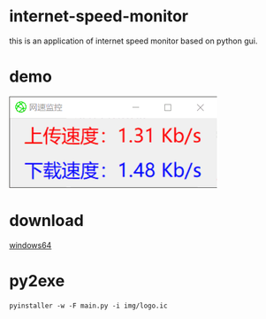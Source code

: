 # internet-speed-monitor
this is an application of internet speed monitor based on python gui. 
# demo
![demo](https://github.com/XavierJiezou/internet-speed-monitor/blob/master/img/demo.gif)
# download
[windows64](https://github.com/XavierJiezou/internet-speed-monitor/releases/download/v1.0/wsjk_win64.exe)
# py2exe
```
pyinstaller -w -F main.py -i img/logo.ic
```